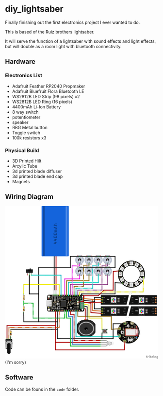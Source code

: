 # diy_lightsaber

Finally finishing out the first electronics project I ever wanted to do. 

This is based of the Ruiz brothers lightsaber.

It will serve the function of a lightsaber with sound effects and light effects, but will double as a room light with bluetooth connectivity.

## Hardware

### Electronics List

- Adafruit Feather RP2040 Propmaker
- Adafruit Bluefruit Flora Bluetooth LE
- WS2812B LED Strip (98 pixels) x2
- WS2812B LED Ring (16 pixels)
- 4400mAh Li-Ion Battery
- 8 way switch
- potentiometer
- speaker
- RBG Metal button
- Toggle switch
- 100k resistors x3

### Physical Build

- 3D Printed Hilt
- Arcylic Tube
- 3d printed blade diffuser
- 3d printed blade end cap
- Magnets

## Wiring Diagram

![Wiring Diagram](wiring_diagram.png)
(I'm sorry)

## Software

Code can be founs in the `code` folder.